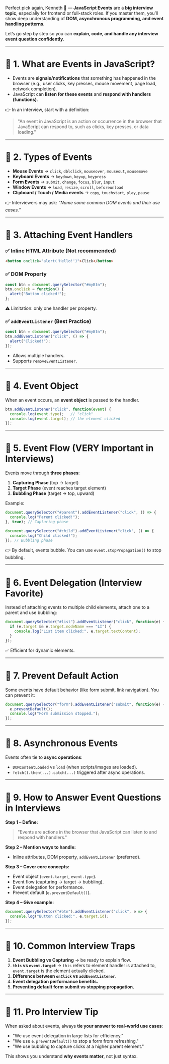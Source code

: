 Perfect pick again, Kenneth 🙌 — **JavaScript Events** are a **big interview topic**, especially for frontend or full-stack roles. If you master them, you’ll show deep understanding of **DOM, asynchronous programming, and event handling patterns**.

Let’s go step by step so you can **explain, code, and handle any interview event question confidently**.

---

# 🔹 1. What are Events in JavaScript?

* Events are **signals/notifications** that something has happened in the browser (e.g., user clicks, key presses, mouse movement, page load, network completion).
* JavaScript can **listen for these events** and **respond with handlers (functions)**.

👉 In an interview, start with a definition:

> "An event in JavaScript is an action or occurrence in the browser that JavaScript can respond to, such as clicks, key presses, or data loading."

---

# 🔹 2. Types of Events

* **Mouse Events** → `click`, `dblclick`, `mouseover`, `mouseout`, `mousemove`
* **Keyboard Events** → `keydown`, `keyup`, `keypress`
* **Form Events** → `submit`, `change`, `focus`, `blur`, `input`
* **Window Events** → `load`, `resize`, `scroll`, `beforeunload`
* **Clipboard / Touch / Media events** → `copy`, `touchstart`, `play`, `pause`

👉 Interviewers may ask: *“Name some common DOM events and their use cases.”*

---

# 🔹 3. Attaching Event Handlers

### ✅ Inline HTML Attribute (Not recommended)

```html
<button onclick="alert('Hello!')">Click</button>
```

### ✅ DOM Property

```js
const btn = document.querySelector("#myBtn");
btn.onclick = function() {
  alert("Button clicked!");
};
```

⚠️ Limitation: only one handler per property.

### ✅ `addEventListener` (Best Practice)

```js
const btn = document.querySelector("#myBtn");
btn.addEventListener("click", () => {
  alert("Clicked!");
});
```

* Allows multiple handlers.
* Supports `removeEventListener`.

---

# 🔹 4. Event Object

When an event occurs, an **event object** is passed to the handler.

```js
btn.addEventListener("click", function(event) {
  console.log(event.type);   // "click"
  console.log(event.target); // the element clicked
});
```

---

# 🔹 5. Event Flow (VERY Important in Interviews)

Events move through **three phases**:

1. **Capturing Phase** (top → target)
2. **Target Phase** (event reaches target element)
3. **Bubbling Phase** (target → top, upward)

Example:

```js
document.querySelector("#parent").addEventListener("click", () => {
  console.log("Parent clicked!");
}, true); // Capturing phase

document.querySelector("#child").addEventListener("click", () => {
  console.log("Child clicked!");
}); // Bubbling phase
```

👉 By default, events bubble. You can use `event.stopPropagation()` to stop bubbling.

---

# 🔹 6. Event Delegation (Interview Favorite)

Instead of attaching events to multiple child elements, attach one to a parent and use bubbling:

```js
document.querySelector("#list").addEventListener("click", function(e) {
  if (e.target && e.target.nodeName === "LI") {
    console.log("List item clicked:", e.target.textContent);
  }
});
```

✅ Efficient for dynamic elements.

---

# 🔹 7. Prevent Default Action

Some events have default behavior (like form submit, link navigation). You can prevent it:

```js
document.querySelector("form").addEventListener("submit", function(e) {
  e.preventDefault();
  console.log("Form submission stopped.");
});
```

---

# 🔹 8. Asynchronous Events

Events often tie to **async operations**:

* `DOMContentLoaded` vs `load` (when scripts/images are loaded).
* `fetch().then(...).catch(...)` triggered after async operations.

---

# 🔹 9. How to Answer Event Questions in Interviews

**Step 1 – Define:**

> "Events are actions in the browser that JavaScript can listen to and respond with handlers."

**Step 2 – Mention ways to handle:**

* Inline attributes, DOM property, `addEventListener` (preferred).

**Step 3 – Cover core concepts:**

* Event object (`event.target`, `event.type`).
* Event flow (capturing → target → bubbling).
* Event delegation for performance.
* Prevent default (`e.preventDefault()`).

**Step 4 – Give example:**

```js
document.querySelector("#btn").addEventListener("click", e => {
  console.log("Button clicked:", e.target.id);
});
```

---

# 🔹 10. Common Interview Traps

1. **Event Bubbling vs Capturing** → be ready to explain flow.
2. **`this` vs `event.target`** → `this` refers to element handler is attached to, `event.target` is the element actually clicked.
3. **Difference between `onClick` vs `addEventListener`**.
4. **Event delegation performance benefits.**
5. **Preventing default form submit vs stopping propagation.**

---

# 🔹 11. Pro Interview Tip

When asked about events, always **tie your answer to real-world use cases**:

* "We use event delegation in large lists for efficiency."
* "We use `e.preventDefault()` to stop a form from refreshing."
* "We use bubbling to capture clicks at a higher parent element."

This shows you understand **why events matter**, not just syntax.